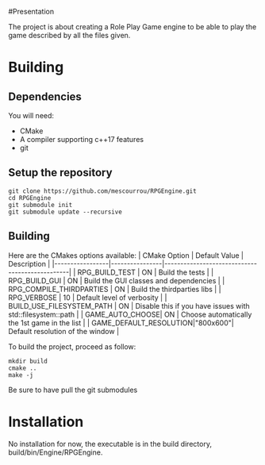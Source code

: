 #Presentation

The project is about creating a Role Play Game engine to be able to play the game described by all the files given.

# Building

## Dependencies
You will need:
- CMake
- A compiler supporting c++17 features
- git


## Setup the repository
```
git clone https://github.com/mescourrou/RPGEngine.git
cd RPGEngine
git submodule init
git submodule update --recursive
```

## Building
Here are the CMakes options available:
| CMake Option    | Default Value  | Description                                    |
|-----------------|----------------|------------------------------------------------|
| RPG_BUILD_TEST  | ON             | Build the tests                                |
| RPG_BUILD_GUI   | ON             | Build the GUI classes and dependencies         |
| RPG_COMPILE_THIRDPARTIES | ON    | Build the thirdparties libs   		    |
| RPG_VERBOSE     | 10             | Default level of verbosity                     |
| BUILD_USE_FILESYSTEM_PATH | ON   | Disable this if you have issues with std::filesystem::path |
| GAME_AUTO_CHOOSE| ON             | Choose automatically the 1st game in the list  |
| GAME_DEFAULT_RESOLUTION|"800x600"| Default resolution of the window               |

To build the project, proceed as follow:
```
mkdir build
cmake ..
make -j
```
Be sure to have pull the git submodules

# Installation
No installation for now, the executable is in the build directory, build/bin/Engine/RPGEngine.


